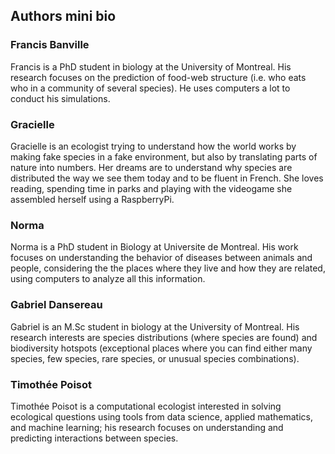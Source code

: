 ## Authors mini bio

### Francis Banville

Francis is a PhD student in biology at the University of Montreal. His research focuses on the prediction of food-web structure (i.e. who eats who in a community of several species). He uses computers a lot to conduct his simulations.

### Gracielle
Gracielle is an ecologist trying to understand how the world works by making fake species in a fake environment, but also by translating parts of nature into numbers. Her dreams are to understand why species are distributed the way we see them today and to be fluent in French. She loves reading, spending time in parks and playing with the videogame she assembled herself using a RaspberryPi.

### Norma
Norma is a PhD student in Biology at Universite de Montreal. His work focuses on understanding the behavior of diseases between animals and people, considering the the places where they live and how they are related, using computers to analyze all this information.

### Gabriel Dansereau

Gabriel is an M.Sc student in biology at the University of Montreal. His research interests are species distributions (where species are found) and biodiversity hotspots (exceptional places where you can find either many species, few species, rare species, or unusual species combinations).

### Timothée Poisot
Timothée Poisot is a computational ecologist interested in solving ecological questions using tools from data science, applied mathematics, and machine learning; his research focuses on understanding and predicting interactions between species.
